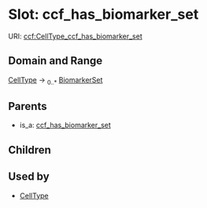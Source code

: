 
# Slot: ccf_has_biomarker_set




URI: [ccf:CellType_ccf_has_biomarker_set](http://purl.org/ccf/CellType_ccf_has_biomarker_set)


## Domain and Range

[CellType](CellType.md) &#8594;  <sub>0..\*</sub> [BiomarkerSet](BiomarkerSet.md)

## Parents

 *  is_a: [ccf_has_biomarker_set](ccf_has_biomarker_set.md)

## Children


## Used by

 * [CellType](CellType.md)
